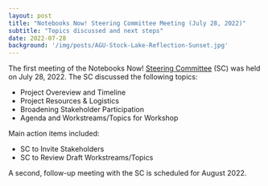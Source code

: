 ```yaml
---
layout: post
title: "Notebooks Now! Steering Committee Meeting (July 28, 2022)"
subtitle: "Topics discussed and next steps"
date: 2022-07-28
background: '/img/posts/AGU-Stock-Lake-Reflection-Sunset.jpg'
---
```


The first meeting of the Notebooks Now! [Steering Committee](https://data.agu.org/notebooks-now/2022/08/02/meet-steering-committee.html) (SC) was held on July 28, 2022. The SC discussed the following topics:

- Project Overeview and Timeline
- Project Resources & Logistics
- Broadening Stakeholder Participation
- Agenda and Workstreams/Topics for Workshop

Main action items included:

- SC to Invite Stakeholders
- SC to Review Draft Workstreams/Topics

A second, follow-up meeting with the SC is scheduled for August 2022. 

